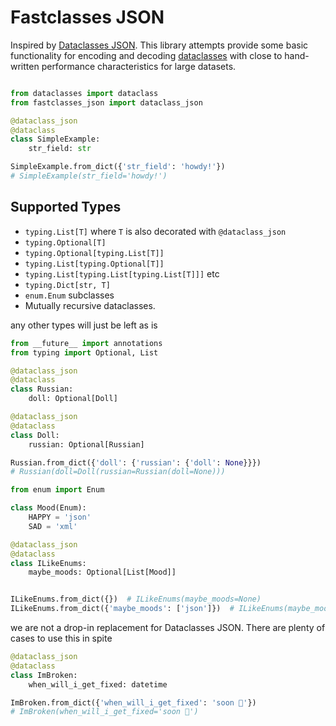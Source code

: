 Fastclasses JSON
================

Inspired by [Dataclasses JSON](https://github.com/lidatong/dataclasses-json/).
This library attempts provide some basic functionality for encoding and
decoding [dataclasses](https://docs.python.org/3/library/dataclasses.html)
with close to hand-written performance characteristics for large datasets.

```python

from dataclasses import dataclass
from fastclasses_json import dataclass_json

@dataclass_json
@dataclass
class SimpleExample:
    str_field: str

SimpleExample.from_dict({'str_field': 'howdy!'})
# SimpleExample(str_field='howdy!')

```

Supported Types
---------------
* `typing.List[T]` where `T` is also decorated with `@dataclass_json`
* `typing.Optional[T]`
* `typing.Optional[typing.List[T]]`
* `typing.List[typing.Optional[T]]`
* `typing.List[typing.List[typing.List[T]]]` etc
* `typing.Dict[str, T]`
* `enum.Enum` subclasses
* Mutually recursive dataclasses.

any other types will just be left as is

```python
from __future__ import annotations
from typing import Optional, List

@dataclass_json
@dataclass
class Russian:
    doll: Optional[Doll]

@dataclass_json
@dataclass
class Doll:
    russian: Optional[Russian]

Russian.from_dict({'doll': {'russian': {'doll': None}}})
# Russian(doll=Doll(russian=Russian(doll=None)))

from enum import Enum

class Mood(Enum):
    HAPPY = 'json'
    SAD = 'xml'

@dataclass_json
@dataclass
class ILikeEnums:
    maybe_moods: Optional[List[Mood]]


ILikeEnums.from_dict({})  # ILikeEnums(maybe_moods=None)
ILikeEnums.from_dict({'maybe_moods': ['json']})  # ILikeEnums(maybe_moods=[Mood.HAPPY])

```

we are not a drop-in replacement for Dataclasses JSON. There are plenty of
cases to use this in spite

```python
@dataclass_json
@dataclass
class ImBroken:
    when_will_i_get_fixed: datetime

ImBroken.from_dict({'when_will_i_get_fixed': 'soon 🤞'})
# ImBroken(when_will_i_get_fixed='soon 🤞')

```
